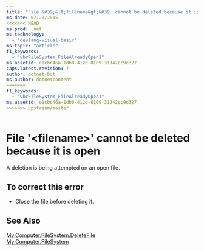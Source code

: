 ```yaml
---
title: "File &#39;&lt;filename&gt;&#39; cannot be deleted because it is open"
ms.date: 07/20/2015
<<<<<<< HEAD
ms.prod: .net
ms.technology: 
  - "devlang-visual-basic"
ms.topic: "article"
f1_keywords: 
  - "vbrFileSystem_FileAlreadyOpen1"
ms.assetid: e1cbc46a-1db0-412d-8109-31342ec9d327
caps.latest.revision: 7
author: dotnet-bot
ms.author: dotnetcontent
=======
f1_keywords: 
  - "vbrFileSystem_FileAlreadyOpen1"
ms.assetid: e1cbc46a-1db0-412d-8109-31342ec9d327
>>>>>>> upstream/master
---
```

# File &#39;&lt;filename&gt;&#39; cannot be deleted because it is open
A deletion is being attempted on an open file.  
  
## To correct this error  
  
-   Close the file before deleting it.  
  
## See Also  
   
 [My.Computer.FileSystem.DeleteFile](xref:Microsoft.VisualBasic.FileIO.FileSystem.DeleteFile%2A)  
 [My.Computer.FileSystem](xref:Microsoft.VisualBasic.FileIO.FileSystem)
